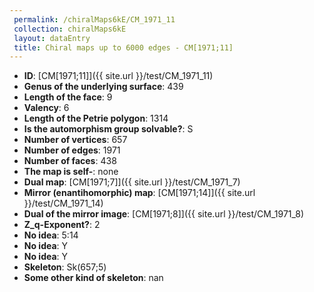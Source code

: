 ```yaml
--- 
 permalink: /chiralMaps6kE/CM_1971_11 
 collection: chiralMaps6kE
 layout: dataEntry
 title: Chiral maps up to 6000 edges - CM[1971;11]
---
```


- **ID**: [CM[1971;11]]({{ site.url }}/test/CM_1971_11)
- **Genus of the underlying surface**: 439
- **Length of the face**: 9
- **Valency**: 6
- **Length of the Petrie polygon**: 1314
- **Is the automorphism group solvable?**: S
- **Number of vertices**: 657
- **Number of edges**: 1971
- **Number of faces**: 438
- **The map is self-**: none
- **Dual map**: [CM[1971;7]]({{ site.url }}/test/CM_1971_7)
- **Mirror (enantihomorphic) map**: [CM[1971;14]]({{ site.url }}/test/CM_1971_14)
- **Dual of the mirror image**: [CM[1971;8]]({{ site.url }}/test/CM_1971_8)
- **Z_q-Exponent?**: 2
- **No idea**:  5:14
- **No idea**: Y
- **No idea**: Y
- **Skeleton**: Sk(657;5)
- **Some other kind of skeleton**: nan
